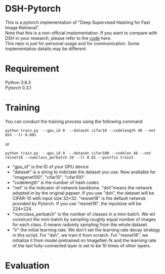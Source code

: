 # DSH-Pytorch
This is a pytorch implementation of "Deep Supervised Hashing for Fast Image Retrieval".  
Note that this is a non-official implementation. If you want to compare with DSH in your research, please refer to the [code](https://github.com/lhmRyan/deep-supervised-hashing-DSH) here.  
This repo is just for personal usage and for communication. Some implementation details may be different.

# Requirement
Python 3.6.3  
Pytorch 0.3.1

# Training
You can conduct the training process using the following command  
```
python train.py  --gpu_id 0  --dataset cifar10 --codelength 48 --net dsh --lr 0.001
```
or 
```
python train.py  --gpu_id 0  --dataset cifar100 --codelen 48 --net resnet18 --numclass_perbatch 20 --lr 0.01 --postfix train1
```
* "gpu_id" is the ID of your GPU device
* "dataset" is a string to indictate the dataset you use. Now avaliable for "imagenet100", "cifar10", "cifar100"
* "codelength" is the number of hash codes
* "net" is the indicator of network backbone. "dsh"means the network adopted in by the original papaer. If you use "dsh", the dataset will be CIFAR-10 wtih input size 32\*32. "resnet18" is the default netwrok provided by Pytorch. If you use "resnet18", the inputsize will be 224\*224.
* "numclass_perbatch" is the number of classes in a mini-batch. We wil construct the mini-batch by sampling roughly equal number of images for each class. 0 means radomly sampling from the whole dataset.
* "lr" the initial learning rate. We don't set the learning rate decay strategy in this script. For "dsh", we train it from scratch. For "resnet18", we initialize it from model pretrained on ImageNet-1k and the learning rate of the last fully-connected layer is set to be 10 times of other layers. 

# Evaluation


<!-- # Evaluation
You can calculate MAP by running the following code:
```
python test.py --gpu_id 0 --dataset cifar100 --codelength 48 --model_path ./XX/snapshots/XX.pth
```
Note that  the quey set and the databae set are identical and they are both the validation set of the original dataset. -->


